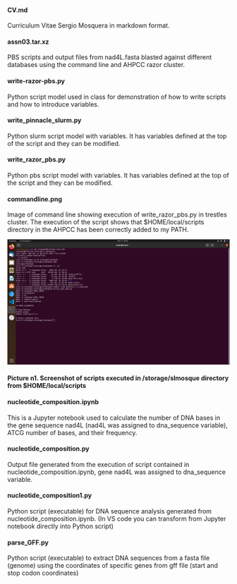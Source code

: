 #### CV.md 
Curriculum Vitae Sergio Mosquera in markdown format.

#### assn03.tar.xz
PBS scripts and output files from nad4L.fasta blasted against different databases using the command line and AHPCC razor cluster. 

#### write-razor-pbs.py  
Python script model used in class for demonstration of how to write scripts and how to introduce variables.  

#### write_pinnacle_slurm.py   
Python slurm script model with variables. It has variables defined at the top of the script and they can be modified.  

#### write_razor_pbs.py  
Python pbs script model with variables. It has variables defined at the top of the script and they can be modified.  

#### commandline.png  
Image of command line showing execution of write_razor_pbs.py in trestles cluster. The execution of the script shows that $HOME/local/scripts directory in the AHPCC has been correctly added to my PATH.

![Picture n1. Screenshot of scripts executed in /storage/slmosque directory from $HOME/local/scripts](commandline.png)

#### Picture n1. Screenshot of scripts executed in /storage/slmosque directory from $HOME/local/scripts

#### nucleotide_composition.ipynb  
This is a Jupyter notebook used to calculate the number of DNA bases in the gene sequence nad4L (nad4L was assigned to dna_sequence variable), ATCG number of bases, and their frequency.  

#### nucleotide_composition.py  
Output file generated from the execution of script contained in nucleotide_composition.ipynb, gene nad4L was assigned to dna_sequence variable.  

#### nucleotide_composition1.py   
Python script (executable) for DNA sequence analysis generated from nucleotide_composition.ipynb. (In VS code you can transform from Jupyter notebook directly into Python script)  

#### parse_GFF.py   
Python script (executable) to extract DNA sequences from a fasta file (genome) using the coordinates of specific genes from gff file (start and stop codon coordinates)
